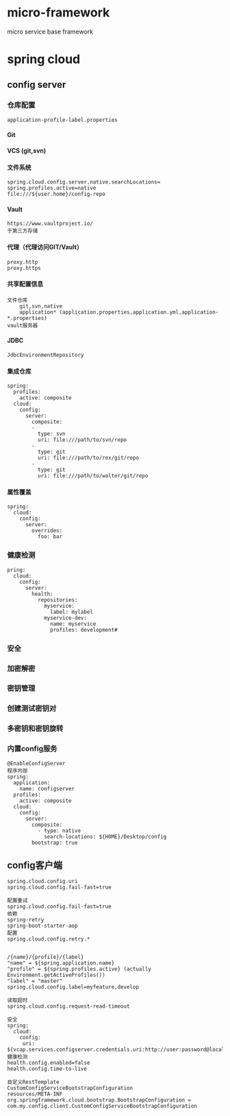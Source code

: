 # micro-framework
micro service base framework

# spring cloud

## config server

### 仓库配置
    application-profile-label.properties
#### Git
#### VCS (git,svn)
#### 文件系统
    spring.cloud.config.server.native.searchLocations=
    spring.profiles.active=native
    file:///${user.home}/config-repo
#### Vault
    https://www.vaultproject.io/
    于第三方存储
#### 代理（代理访问GIT/Vault）
    proxy.http
    proxy.https
#### 共享配置信息
    文件仓库
        git,svn,native
        application* (application.properties,application.yml,application-*.properties)
    vault服务器
#### JDBC
    JdbcEnvironmentRepository
#### 集成仓库
    spring:
      profiles:
        active: composite
      cloud:
        config:
          server:
            composite:
            -
              type: svn
              uri: file:///path/to/svn/repo
            -
              type: git
              uri: file:///path/to/rex/git/repo
            -
              type: git
              uri: file:///path/to/walter/git/repo
#### 属性覆盖
    spring:
      cloud:
        config:
          server:
            overrides:
              foo: bar
### 健康检测
    pring:
      cloud:
        config:
          server:
            health:
              repositories:
                myservice:
                  label: mylabel
                myservice-dev:
                  name: myservice
                  profiles: development#
### 安全
### 加密解密
### 密钥管理
### 创建测试密钥对
### 多密钥和密钥旋转
### 内置config服务
    @EnableConfigServer
    程序内部
    spring:
      application:
        name: configserver
      profiles:
        active: composite
      cloud:
        config:
          server:
            composite:
              - type: native
                search-locations: ${HOME}/Desktop/config
            bootstrap: true
## config客户端
    spring.cloud.config.uri
    spring.cloud.config.fail-fast=true

    配置重试
    spring.cloud.config.fail-fast=true
    依赖
    spring-retry
    spring-boot-starter-aop
    配置
    spring.cloud.config.retry.*


    /{name}/{profile}/{label}
    "name" = ${spring.application.name}
    "profile" = ${spring.profiles.active} (actually Environment.getActiveProfiles())
    "label" = "master"
    spring.cloud.config.label=myfeature,develop

    读取超时
    spring.cloud.config.request-read-timeout

    安全
    spring:
      cloud:
        config:
         uri: ${vcap.services.configserver.credentials.uri:http://user:password@localhost:8888}
    健康检测
    health.config.enabled=false
    health.config.time-to-live

    自定义RestTemplate
    CustomConfigServiceBootstrapConfiguration
    resources/META-INF
    org.springframework.cloud.bootstrap.BootstrapConfiguration = com.my.config.client.CustomConfigServiceBootstrapConfiguration


